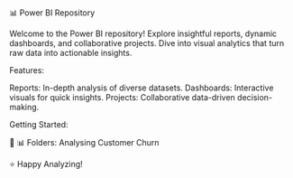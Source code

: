 📊 Power BI Repository

Welcome to the Power BI repository! Explore insightful reports, dynamic dashboards, and collaborative projects. Dive into visual analytics that turn raw data into actionable insights.

Features:

Reports: In-depth analysis of diverse datasets.
Dashboards: Interactive visuals for quick insights.
Projects: Collaborative data-driven decision-making.

Getting Started:

📂 📊 Folders: Analysing Customer Churn


⭐️ Happy Analyzing!
